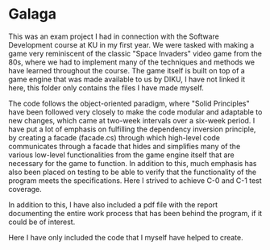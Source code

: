 # Galaga
This was an exam project I had in connection with the Software Development course at KU in my first year.
We were tasked with making a game very reminiscent of the classic "Space Invaders" video game from the 80s,
where we had to implement many of the techniques and methods we have learned throughout the course.
The game itself is built on top of a game engine that was made available to us by DIKU, I have not linked it here, this folder only contains the files I have made myself.

The code follows the object-oriented paradigm, where "Solid Principles" have been followed very closely to make the code modular and adaptable to new changes,
which came at two-week intervals over a six-week period. I have put a lot of emphasis on fulfilling the dependency inversion principle,
by creating a facade (facade.cs) through which high-level code communicates through a facade that hides and simplifies
many of the various low-level functionalities from the game engine itself that are necessary for the game to function.
In addition to this, much emphasis has also been placed on testing to be able to verify that the functionality of the program meets the specifications.
Here I strived to achieve C-0 and C-1 test coverage.

In addition to this, I have also included a pdf file with the report documenting the entire work process that has been behind the program, if it could be of interest.

Here I have only included the code that I myself have helped to create.
